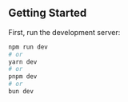 

## Getting Started

First, run the development server:

```bash
npm run dev
# or
yarn dev
# or
pnpm dev
# or
bun dev
```